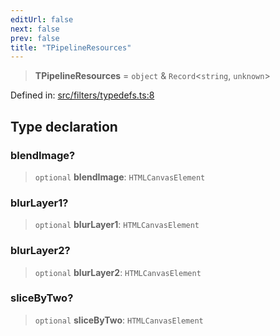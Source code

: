```yaml
---
editUrl: false
next: false
prev: false
title: "TPipelineResources"
---
```


> **TPipelineResources** = `object` & `Record`\<`string`, `unknown`\>

Defined in: [src/filters/typedefs.ts:8](https://github.com/fabricjs/fabric.js/blob/e114448a1bce9b68a3e1bba337bc0c83a35c1aa5/src/filters/typedefs.ts#L8)

## Type declaration

### blendImage?

> `optional` **blendImage**: `HTMLCanvasElement`

### blurLayer1?

> `optional` **blurLayer1**: `HTMLCanvasElement`

### blurLayer2?

> `optional` **blurLayer2**: `HTMLCanvasElement`

### sliceByTwo?

> `optional` **sliceByTwo**: `HTMLCanvasElement`
